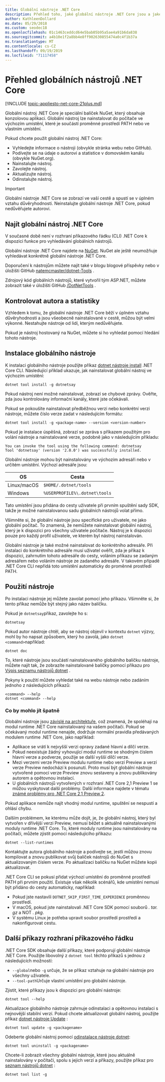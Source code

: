```yaml
---
title: Globální nástroje .NET Core
description: Přehled toho, jaké globální nástroje .NET Core jsou a jaké jsou .NET Core CLI příkazy, které jsou pro ně k dispozici.
author: KathleenDollard
ms.date: 05/29/2018
ms.custom: seodec18
ms.openlocfilehash: 01c1463ceddcd64e5bab05b95a5ae4a91b6da838
ms.sourcegitcommit: a4b10e1f2a8bb4e8ff902630855474a0c4f1b37a
ms.translationtype: MT
ms.contentlocale: cs-CZ
ms.lasthandoff: 09/19/2019
ms.locfileid: "71117458"
---
```

# <a name="net-core-global-tools-overview"></a>Přehled globálních nástrojů .NET Core

[!INCLUDE [topic-appliesto-net-core-21plus.md](../../../includes/topic-appliesto-net-core-21plus.md)]

Globální nástroj .NET Core je speciální balíček NuGet, který obsahuje konzolovou aplikaci. Globální nástroj lze nainstalovat do počítače ve výchozím umístění, které je součástí proměnné prostředí PATH nebo ve vlastním umístění.

Pokud chcete použít globální nástroj .NET Core:

* Vyhledejte informace o nástroji (obvykle stránka webu nebo GitHub).
* Podívejte se na údaje o autorovi a statistice v domovském kanálu (obvykle NuGet.org).
* Nainstalujte nástroj.
* Zavolejte nástroj.
* Aktualizujte nástroj.
* Odinstalujte nástroj.

> [!IMPORTANT]
> Globální nástroje .NET Core se zobrazí ve vaší cestě a spustí se v úplném vztahu důvěryhodnosti. Neinstalujte globální nástroje .NET Core, pokud nedůvěřujete autorovi.

## <a name="find-a-net-core-global-tool"></a>Najít globální nástroj .NET Core

V současné době není v rozhraní příkazového řádku (CLI) .NET Core k dispozici funkce pro vyhledávání globálních nástrojů.

Globální nástroje .NET Core najdete na [NuGet](https://www.nuget.org). NuGet ale ještě neumožňuje vyhledávat konkrétně globální nástroje .NET Core.

Doporučení k nástrojům můžete najít také v blogu blogové příspěvky nebo v úložišti GitHub [natemcmaster/dotnet-Tools](https://github.com/natemcmaster/dotnet-tools) .

Zdrojový kód globálních nástrojů, které vytvořil tým ASP.NET, můžete zobrazit také v úložišti GitHub [/DotNetTools](https://github.com/aspnet/DotNetTools/) .

## <a name="check-the-author-and-statistics"></a>Kontrolovat autora a statistiky

Vzhledem k tomu, že globální nástroje .NET Core běží v úplném vztahu důvěryhodnosti a jsou všeobecně nainstalované v cestě, můžou být velmi výkonné. Nestahujte nástroje od lidí, kterým nedůvěřujete.

Pokud je nástroj hostovaný na NuGet, můžete si ho vyhledat pomocí hledání tohoto nástroje.

## <a name="install-a-global-tool"></a>Instalace globálního nástroje

K instalaci globálního nástroje použijte příkaz [dotnet nástroje install](dotnet-tool-install.md) .NET Core CLI. Následující příklad ukazuje, jak nainstalovat globální nástroj ve výchozím umístění:

```dotnetcli
dotnet tool install -g dotnetsay
```

Pokud nástroj není možné nainstalovat, zobrazí se chybové zprávy. Ověřte, zda jsou kontrolovány informační kanály, které jste očekávali.

Pokud se pokoušíte nainstalovat předběžnou verzi nebo konkrétní verzi nástroje, můžete číslo verze zadat v následujícím formátu:

```dotnetcli
dotnet tool install -g <package-name> --version <version-number>
```

Pokud je instalace úspěšná, zobrazí se zpráva s příkazem použitým pro volání nástroje a nainstalované verze, podobně jako v následujícím příkladu:

```output
You can invoke the tool using the following command: dotnetsay
Tool 'dotnetsay' (version '2.0.0') was successfully installed.
```

Globální nástroje mohou být nainstalovány ve výchozím adresáři nebo v určitém umístění. Výchozí adresáře jsou:

| OS          | Cesta                          |
|-------------|-------------------------------|
| Linux/macOS | `$HOME/.dotnet/tools`         |
| Windows     | `%USERPROFILE%\.dotnet\tools` |

Tato umístění jsou přidána do cesty uživatele při prvním spuštění sady SDK, takže je možné nainstalovanou sadu globálních nástrojů volat přímo.

Všimněte si, že globální nástroje jsou specifické pro uživatele, ne jako globální počítač. To znamená, že nemůžete nainstalovat globální nástroj, který je k dispozici pro všechny uživatele počítače. Nástroj je k dispozici pouze pro každý profil uživatele, ve kterém byl nástroj nainstalován.

Globální nástroje je také možné nainstalovat do konkrétního adresáře. Při instalaci do konkrétního adresáře musí uživatel ověřit, zda je příkaz k dispozici, zahrnutím tohoto adresáře do cesty, voláním příkazu se zadaným adresářem nebo voláním nástroje ze zadaného adresáře.
V takovém případě .NET Core CLI nepřidá toto umístění automaticky do proměnné prostředí PATH.

## <a name="use-the-tool"></a>Použití nástroje

Po instalaci nástroje jej můžete zavolat pomocí jeho příkazu. Všimněte si, že tento příkaz nemůže být stejný jako název balíčku.

Pokud je `dotnetsay`příkaz, zavolejte ho s:

```console
dotnetsay
```

Pokud autor nástroje chtěl, aby se nástroj objevil v kontextu `dotnet` výzvy, mohl by ho napsat způsobem, který ho zavolá, jako `dotnet <command>`například:

```dotnetcli
dotnet doc
```

To, které nástroje jsou součástí nainstalovaného globálního balíčku nástroje, můžete najít tak, že zobrazíte nainstalované balíčky pomocí příkazu pro [Výpis seznamu nástrojů dotnet](dotnet-tool-list.md) .

Pokyny k použití můžete vyhledat také na webu nástroje nebo zadáním jednoho z následujících příkazů:

```console
<command> --help
dotnet <command> --help
```

### <a name="what-could-go-wrong"></a>Co by mohlo jít špatně

Globální nástroje jsou [závislé na architektuře](../deploying/index.md#framework-dependent-deployments-fdd), což znamená, že spoléhají na modul runtime .NET Core nainstalovaný na vašem počítači. Pokud se očekávaný modul runtime nenajde, dodržuje normální pravidla předávaných modulem runtime .NET Core, jako například:

* Aplikace se vrátí k nejvyšší verzi opravy zadané hlavní a dílčí verze.
* Pokud neexistuje žádný vyhovující modul runtime se shodným číslem hlavní verze a podverze, použije se další vyšší dílčí verze.
* Mezi verzemi verze Preview modulu runtime nebo verzí Preview a verzí verze Preview nedochází k posunutí. Proto musí být globální nástroje vytvořené pomocí verze Preview znovu sestaveny a znovu publikovány autorem a opětovnou instalací.
* U globálních nástrojů vytvořených v rozhraní .NET Core 2,1 Preview 1 se můžou vyskytovat další problémy. Další informace najdete v tématu [známé problémy pro .NET Core 2,1 Preview 2](https://github.com/dotnet/core/blob/master/release-notes/2.1/Preview/2.1.0-preview2-known-issues.md).

Pokud aplikace nemůže najít vhodný modul runtime, spuštění se nespustí a ohlásí chybu.

Dalším problémem, ke kterému může dojít, je, že globální nástroj, který byl vytvořen v dřívější verzi Preview, nemusí běžet s aktuálně nainstalovanými moduly runtime .NET Core. To, které moduly runtime jsou nainstalovány na počítači, můžete zjistit pomocí následujícího příkazu:

```dotnetcli
dotnet --list-runtimes
```

Kontaktujte autora globálního nástroje a podívejte se, jestli můžou znovu kompilovat a znovu publikovat svůj balíček nástrojů do NuGet s aktualizovaným číslem verze. Po aktualizaci balíčku na NuGet můžete kopii aktualizovat.

.NET Core CLI se pokusí přidat výchozí umístění do proměnné prostředí PATH při prvním použití. Existuje však několik scénářů, kde umístění nemusí být přidáno do cesty automaticky, například:

* Pokud jste nastavili `DOTNET_SKIP_FIRST_TIME_EXPERIENCE` proměnnou prostředí.
* V macOS, pokud jste nainstalovali .NET Core SDK pomocí souborů *. tar. gz* a NOT *. pkg*.
* V systému Linux je potřeba upravit soubor prostředí prostředí a nakonfigurovat cestu.

## <a name="other-cli-commands"></a>Další příkazy rozhraní příkazového řádku

.NET Core SDK obsahuje další příkazy, které podporují globální nástroje .NET Core. Použijte libovolný z `dotnet tool` těchto příkazů s jednou z následujících možností:

* `--global`nebo `-g` určuje, že se příkaz vztahuje na globální nástroje pro všechny uživatele.
* `--tool-path`Určuje vlastní umístění pro globální nástroje.

Zjistit, které příkazy jsou k dispozici pro globální nástroje:

```dotnetcli
dotnet tool --help
```

Aktualizace globálního nástroje zahrnuje odinstalaci a opětovnou instalaci s nejnovější stabilní verzí. Pokud chcete aktualizovat globální nástroj, použijte příkaz [dotnet nástroje Update](dotnet-tool-update.md) :

```dotnetcli
dotnet tool update -g <packagename>
```

Odeberte globální nástroj pomocí [odinstalace nástroje dotnet](dotnet-tool-uninstall.md):

```dotnetcli
dotnet tool uninstall -g <packagename>
```

Chcete-li zobrazit všechny globální nástroje, které jsou aktuálně nainstalovány v počítači, spolu s jejich verzí a příkazy, použijte příkaz pro [seznam nástrojů dotnet](dotnet-tool-list.md) :

```dotnetcli
dotnet tool list -g
```

